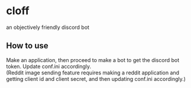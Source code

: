 # cloff
an objectively friendly discord bot

## How to use
Make an application, then proceed to make a bot to get the discord bot token. Update conf.ini accordingly.<br />
(Reddit image sending feature requires making a reddit application and getting client id and client secret, and then updating conf.ini accordingly.)
